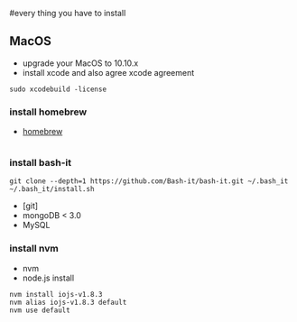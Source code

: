 #every thing you have to install


## MacOS

 * upgrade your MacOS to 10.10.x
 * install xcode and also agree xcode agreement
 
```
sudo xcodebuild -license
```

### install homebrew

 * [homebrew](http://brew.sh/)
 
```

```

### install bash-it

```
git clone --depth=1 https://github.com/Bash-it/bash-it.git ~/.bash_it
~/.bash_it/install.sh
```

 * [git]
 * mongoDB < 3.0
 * MySQL
 
### install nvm

 * nvm
 * node.js install
 
```
nvm install iojs-v1.8.3
nvm alias iojs-v1.8.3 default
nvm use default
```
  
